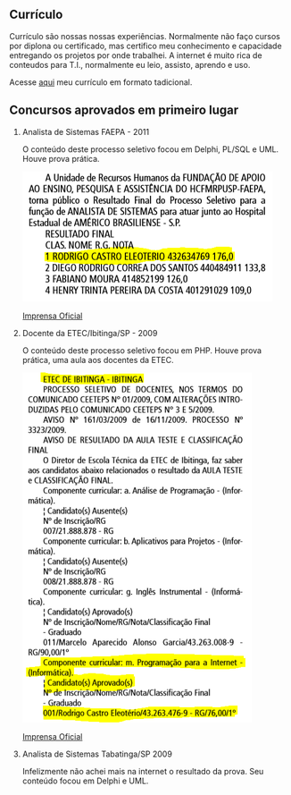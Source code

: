 ## Currículo

Currículo são nossas nossas experiências. Normalmente não faço cursos 
por diplona ou certificado, mas certifico meu conhecimento e capacidade entregando os projetos por onde trabalhei. 
A internet é muito rica de conteudos para T.I., normalmente eu leio, assisto, aprendo e uso. 

Acesse [aqui](/Curriculo/cv2020.pdf) meu currículo em formato tadicional.

## Concursos aprovados em primeiro lugar

1. Analista de Sistemas FAEPA - 2011

    O conteúdo deste processo seletivo focou em Delphi, PL/SQL e UML. Houve prova prática.
  
    ![Recorte](/Curriculo/faepa2011.PNG)
  
    [Imprensa Oficial](https://www.imprensaoficial.com.br/DO/BuscaDO2001Documento_11_4.aspx?link=%2f2011%2fexecutivo%2520secao%2520i%2fmarco%2f29%2fpag_0082_FAEHMM779N3Q1e47VSB8N3AJPJ9.pdf&pagina=82&data=29/03/2011&caderno=Executivo%20I&paginaordenacao=100082)

2. Docente da ETEC/Ibitinga/SP - 2009

    O conteúdo deste processo seletivo focou em PHP. Houve prova prática, uma aula aos docentes da ETEC.
   
    ![Recorte](/Curriculo/etec2009.PNG)
   
    [Imprensa Oficial](https://www.imprensaoficial.com.br/DO/BuscaDO2001Documento_11_4.aspx?link=%2f2009%2fexecutivo%2520secao%2520i%2fdezembro%2f31%2fpag_0137_7OC9HLK4V1KQGeDCJN6FBCCASF5.pdf&pagina=137&data=31/12/2009&caderno=Executivo%20I&paginaordenacao=100137)

3. Analista de Sistemas Tabatinga/SP 2009

    Infelizmente não achei mais na internet o resultado da prova. Seu conteúdo focou em Delphi e UML.

